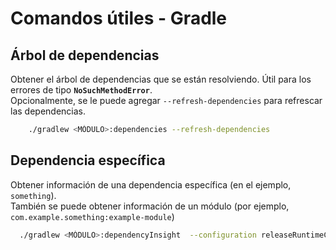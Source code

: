 # Comandos útiles - Gradle

## Árbol de dependencias
Obtener el árbol de dependencias que se están resolviendo. Útil para los errores de tipo **`NoSuchMethodError`**.  
Opcionalmente, se le puede agregar `--refresh-dependencies` para refrescar las dependencias.

````bash
    ./gradlew <MÓDULO>:dependencies --refresh-dependencies
````

## Dependencia específica
Obtener información de una dependencia específica (en el ejemplo, `something`).  
También se puede obtener información de un módulo (por ejemplo, `com.example.something:example-module`)

````bash
  ./gradlew <MÓDULO>:dependencyInsight  --configuration releaseRuntimeClasspath --dependency com.example.something
````
